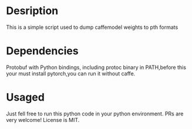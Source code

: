 # Desription
This is a simple script used to dump caffemodel weights to pth formats
# Dependencies
Protobuf with Python bindings, including protoc binary in PATH,before this your must install pytorch,you can run it without caffe.
# Usaged
Just fell free to run this python code in your python environment.
PRs are very welcome!
License is MIT.
